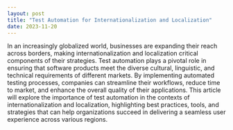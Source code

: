 ```yaml
---
layout: post
title: "Test Automation for Internationalization and Localization"
date: 2023-11-20
---
```


In an increasingly globalized world, businesses are expanding their reach across borders, making internationalization and localization critical components of their strategies. Test automation plays a pivotal role in ensuring that software products meet the diverse cultural, linguistic, and technical requirements of different markets. By implementing automated testing processes, companies can streamline their workflows, reduce time to market, and enhance the overall quality of their applications. This article will explore the importance of test automation in the contexts of internationalization and localization, highlighting best practices, tools, and strategies that can help organizations succeed in delivering a seamless user experience across various regions.
